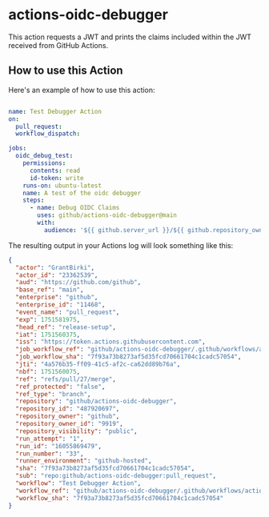 # actions-oidc-debugger

This action requests a JWT and prints the claims included within the JWT received from GitHub Actions.

## How to use this Action

Here's an example of how to use this action:

```yaml

name: Test Debugger Action
on: 
  pull_request:
  workflow_dispatch:

jobs:
  oidc_debug_test:
    permissions:
      contents: read
      id-token: write
    runs-on: ubuntu-latest
    name: A test of the oidc debugger
    steps:
      - name: Debug OIDC Claims
        uses: github/actions-oidc-debugger@main
        with:
          audience: '${{ github.server_url }}/${{ github.repository_owner }}'
```

The resulting output in your Actions log will look something like this:

```json
{
  "actor": "GrantBirki",
  "actor_id": "23362539",
  "aud": "https://github.com/github",
  "base_ref": "main",
  "enterprise": "github",
  "enterprise_id": "11468",
  "event_name": "pull_request",
  "exp": 1751581975,
  "head_ref": "release-setup",
  "iat": 1751560375,
  "iss": "https://token.actions.githubusercontent.com",
  "job_workflow_ref": "github/actions-oidc-debugger/.github/workflows/action-test.yml@refs/pull/27/merge",
  "job_workflow_sha": "7f93a73b8273af5d35fcd70661704c1cadc57054",
  "jti": "4a576b35-ff09-41c5-af2c-ca62dd89b76a",
  "nbf": 1751560075,
  "ref": "refs/pull/27/merge",
  "ref_protected": "false",
  "ref_type": "branch",
  "repository": "github/actions-oidc-debugger",
  "repository_id": "487920697",
  "repository_owner": "github",
  "repository_owner_id": "9919",
  "repository_visibility": "public",
  "run_attempt": "1",
  "run_id": "16055869479",
  "run_number": "33",
  "runner_environment": "github-hosted",
  "sha": "7f93a73b8273af5d35fcd70661704c1cadc57054",
  "sub": "repo:github/actions-oidc-debugger:pull_request",
  "workflow": "Test Debugger Action",
  "workflow_ref": "github/actions-oidc-debugger/.github/workflows/action-test.yml@refs/pull/27/merge",
  "workflow_sha": "7f93a73b8273af5d35fcd70661704c1cadc57054"
}
```
